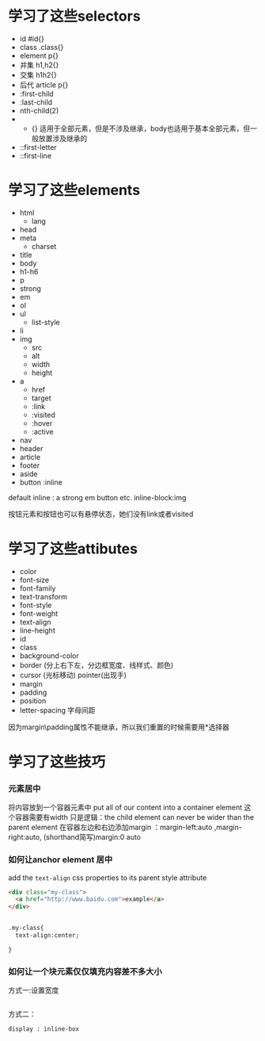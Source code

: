# 学习了这些selectors
- id #id{}
- class .class{}
- element p{}
- 并集 h1,h2{}
- 交集 h1h2{}
- 后代 article p{}
- :first-child
- :last-child
- nth-child(2)
- * {} 适用于全部元素，但是不涉及继承，body也适用于基本全部元素，但一般放置涉及继承的
- ::first-letter
- ::first-line

# 学习了这些elements
- html
  - lang
- head
- meta
  - charset
- title
- body
- h1-h6
- p
- strong
- em
- ol
- ul
  - list-style
- li
- img
  - src
  - alt
  - width
  - height
- a
  - href
  - target
  - :link
  - :visited
  - :hover
  - :active
- nav
- header
- article
- footer
- aside
- button :inline

default inline : a  strong em button etc.
inline-block:img

按钮元素和按钮也可以有悬停状态，她们没有link或者visited

# 学习了这些attibutes
- color
- font-size
- font-family
- text-transform
- font-style
- font-weight
- text-align
- line-height
- id
- class
- background-color
- border (分上右下左，分边框宽度、线样式、颜色)
- cursor (光标移动) pointer(出现手)
- margin
- padding
- position 
- letter-spacing 字母间距
  

因为margin\padding属性不能继承，所以我们重置的时候需要用*选择器

# 学习了这些技巧
### 元素居中

将内容放到一个容器元素中 put all of our content into a container element
这个容器需要有width
只是逻辑：the child element can never be wider than the parent element
在容器左边和右边添加margin ：margin-left:auto ,margin-right:auto, (shorthand简写)margin:0 auto

### 如何让anchor element 居中
add the `text-align` css properties to its parent style attribute

```html
<div class="my-class">
  <a href="http://www.baidu.com">example</a>
</div>


.my-class{
  text-align:center;

}
```

### 如何让一个块元素仅仅填充内容差不多大小
方式一:设置宽度
```

```
方式二：
```
display : inline-box
```
